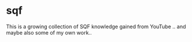 # sqf

This is a growing collection of SQF knowledge gained from YouTube .. and maybe also some of my own work..
